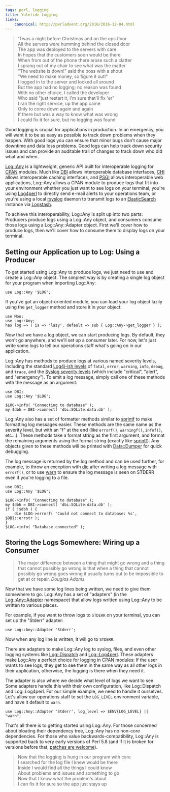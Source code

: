 ```yaml
---
tags: perl, logging
title: Yuletide Logging
links:
    canonical: http://perladvent.org/2016/2016-12-04.html
---
```


> 'Twas a night before Christmas and on the ops floor  
> All the servers were humming behind the closed door  
> The app was deployed to the servers with care  
> In hopes that the customers soon would be there  
> When from out of the phone there arose such a clatter  
> I sprang out of my chair to see what was the matter  
> "The website is down!" said the boss with a shout  
> "We need to make money, so figure it out!"  
> I logged in to the server and looked all around  
> But the app had no logging; no reason was found  
> With no other choice, I called the developer  
> Who said "just restart it, I'm sure that'll fix 'er"  
> I ran the right service, up the app came  
> Only to come down again and again  
> If there but was a way to know what was wrong  
> I could fix it for sure, but no logging was found

Good logging is crucial for applications in production. In an emergency,
you will want it to be as easy as possible to track down problems when
they happen. With good logs you can ensure that minor bugs don't cause
major downtime and data loss problems. Good logs can help track down
security issues and can provide an auditable trail of changes to track
down who did what and when.

[Log::Any](http://metacpan.org/pod/Log::Any) is a lightweight, generic API built for interoperable
logging for [CPAN](http://cpan.org) modules. Much like
[DBI](http://dbi.perl.org) allows interoperable database interfaces,
[CHI](http://metacpan.org/pod/CHI) allows interoperable caching
interfaces, and [PSGI](http://plackperl.org) allows interoperable web
applications, Log::Any allows a CPAN module to produce logs that fit
into your environment whether you just want to see logs on your
terminal, you're using [Log4perl](http://mschilli.github.io/log4perl/)
to directly send e-mail alerts to your operations team, or you're using
a local [rsyslog](http://www.rsyslog.com) daemon to transmit logs to an
[ElasticSearch](https://www.elastic.co/products/elasticsearch) instance
via [Logstash](https://www.elastic.co/products/logstash).

To achieve this interoperability, Log::Any is split up into two parts:
Producers produce logs using a Log::Any object, and consumers consume those
logs using a Log::Any::Adapter object. First we'll cover how to produce logs,
then we'll cover how to consume them to display logs on your terminal.

## Setting our Application up to Log: Using a Producer

To get started using Log::Any to produce logs, we just need to use and create a
Log::Any object. The simplest way is by creating a single log object for your
program when importing Log::Any:

    use Log::Any '$LOG';

If you've got an object-oriented module, you can load your log object lazily
using the `get_logger` method and store it in your object:

    use Moo;
    use Log::Any;
    has log => ( is => 'lazy', default => sub { Log::Any->get_logger } );

Now that we have a log object, we can start producing logs. By default, they
won't go anywhere, and we'll set up a consumer later. For now, let's just write
some logs to tell our operations staff what's going on in our application.

Log::Any has methods to produce logs at various named severity levels,
including the standard [Log4j-ish
levels](https://en.wikipedia.org/wiki/Log4j#Log4j_Log_Levels) of `fatal`,
`error`, `warning`, `info`, `debug`, and `trace`, and the [Syslog
severity levels](https://en.wikipedia.org/wiki/Syslog#Severity_level)
(which include "critical", "alert", and "emergency"). To emit a log
message, simply call one of these methods with the message as an
argument:

    use DBI;
    use Log::Any '$LOG';

    $LOG->info( "Connecting to database" );
    my $dbh = DBI->connect( 'dbi:SQLite:data.db' );

Log::Any also has a set of formatter methods similar to
[sprintf](http://perldoc.perl.org/functions/sprintf.html) to make formatting
log messages easier. These methods are the same name as the severity level, but
with an "f" at the end (like `errorf()`, `warningf()`, `infof()`, etc...).
These methods take a format string as the first argument, and format the
remaining arguments using the format string (exactly like
[sprintf](http://perldoc.perl.org/functions/sprintf.html)). Any objects given
to these methods will be printed with
[Data::Dumper](http://perldoc.perl.org/Data/Dumper.html) for quick debugging.

The log message is returned by the log method and can be used further, for
example, to throw an exception with
[die](http://perldoc.perl.org/functions/die.html) after writing a log message
with `errorf()`, or to use [warn](http://perldoc.perl.org/functions/warn.html)
to ensure the log message is seen on STDERR even if you're logging to a file.

    use DBI;
    use Log::Any '$LOG';

    $LOG->info( "Connecting to database" );
    my $dbh = DBI->connect( 'dbi:SQLite:data.db' );
    if ( !$dbh ) {
        die $LOG->errorf( 'Could not connect to database: %s', $DBI::errstr );
    }
    $LOG->info( "Database connected" );

## Storing the Logs Somewhere: Wiring up a Consumer

> The major difference between a thing that might go wrong and a thing that
> cannot possibly go wrong is that when a thing that cannot possibly go wrong
> goes wrong it usually turns out to be impossible to get at or repair.
> <cite>Douglas Adams</cite>

Now that we have some log lines being written, we need to give them somewhere
to go. Log::Any has a set of "adapters" (in the
[Log::Any::Adapter](http://metacpan.org/pod/Log::Any::Adapter) namespace) that
allow logs written using Log::Any to be written to various places.

For example, if you want to throw logs to `STDERR` on your terminal,
you can set up the "Stderr" adapter:

    use Log::Any::Adapter 'Stderr';

Now when any log line is written, it will go to `STDERR`.

There are adapters to make Log::Any log to syslog, files, and even other
logging systems like [Log::Dispatch](http://metacpan.org/pod/Log::Dispatch) and
[Log::Log4perl](http://metacpan.org/pod/Log::Log4perl). These adapters make
Log::Any a perfect choice for logging in CPAN modules: If the user wants to see
logs, they get to see them in the same way as all other logs in their
application, otherwise, the logging is there when they need it.

The adapter is also where we decide what level of logs we want to see.
Some adapters handle this with their own configuration, like
Log::Dispatch and Log::Log4perl. For our simple example, we need to
handle it ourselves. Let's allow our operations staff to set the
`LOG_LEVEL` environment variable, and have it default to `warn`.

    use Log::Any::Adapter 'Stderr', log_level => $ENV{LOG_LEVEL} || "warn";

That's all there is to getting started using Log::Any. For those concerned
about bloating their dependency tree, Log::Any has no non-core dependencies.
For those who value backwards-compatibility, Log::Any is supported back to very
early versions of Perl 5.8 (and if it is broken for versions before that,
[patches are welcome](http://github.com/preaction/Log-Any)).

> Now that the logging is hung in our program with care  
> I searched for the log file I knew would be there  
> Inside I would find all the things I could know  
> About problems and issues and something to go  
> Now that I know what the problem's about  
> I can fix it for sure so the app just stays up
